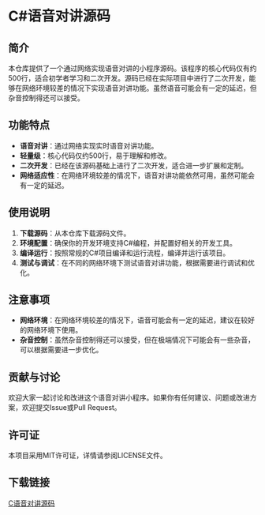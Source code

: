 # C#语音对讲源码

## 简介
本仓库提供了一个通过网络实现语音对讲的小程序源码。该程序的核心代码仅有约500行，适合初学者学习和二次开发。源码已经在实际项目中进行了二次开发，能够在网络环境较差的情况下实现语音对讲功能。虽然语音可能会有一定的延迟，但杂音控制得还可以接受。

## 功能特点
- **语音对讲**：通过网络实现实时语音对讲功能。
- **轻量级**：核心代码仅约500行，易于理解和修改。
- **二次开发**：已经在该源码基础上进行了二次开发，适合进一步扩展和定制。
- **网络适应性**：在网络环境较差的情况下，语音对讲功能依然可用，虽然可能会有一定的延迟。

## 使用说明
1. **下载源码**：从本仓库下载源码文件。
2. **环境配置**：确保你的开发环境支持C#编程，并配置好相关的开发工具。
3. **编译运行**：按照常规的C#项目编译和运行流程，编译并运行该项目。
4. **测试与调试**：在不同的网络环境下测试语音对讲功能，根据需要进行调试和优化。

## 注意事项
- **网络环境**：在网络环境较差的情况下，语音可能会有一定的延迟，建议在较好的网络环境下使用。
- **杂音控制**：虽然杂音控制得还可以接受，但在极端情况下可能会有一些杂音，可以根据需要进一步优化。

## 贡献与讨论
欢迎大家一起讨论和改进这个语音对讲小程序。如果你有任何建议、问题或改进方案，欢迎提交Issue或Pull Request。

## 许可证
本项目采用MIT许可证，详情请参阅LICENSE文件。

## 下载链接

[C语音对讲源码](https://pan.quark.cn/s/d685bdf0a513)